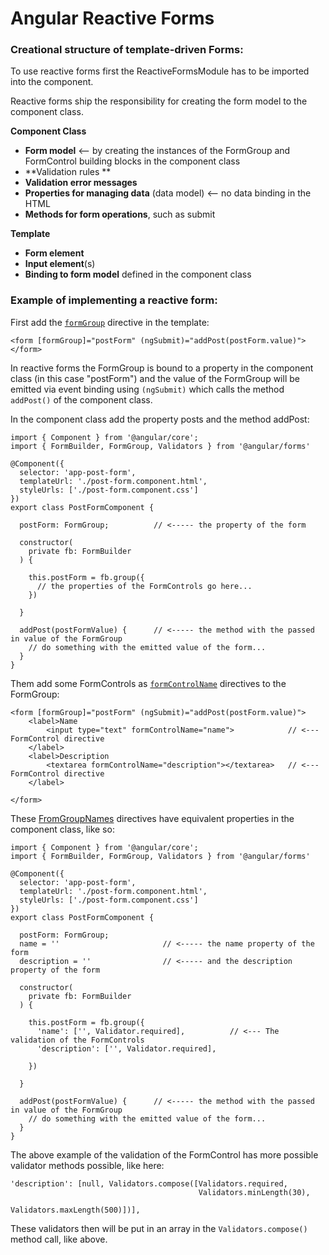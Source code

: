 # Angular Reactive Forms

### Creational structure of template-driven Forms:

To use reactive forms first the ReactiveFormsModule has to be imported into the component.

Reactive forms ship the responsibility for creating the form model to the component class.

**Component Class**

* **Form model** &lt;-- by creating the instances of the FormGroup and FormControl building blocks in the component class
* **Validation rules **
* **Validation error messages**
* **Properties for managing data** \(data model\) &lt;-- no data binding in the HTML
* **Methods for form operations**, such as submit

**Template**

* **Form element**
* **Input element**\(s\)
* **Binding to form model** defined in the component class

### Example of implementing a reactive form:

First add the [`formGroup`](https://angular.io/api/forms/FormGroupDirective) directive in the template:

```
<form [formGroup]="postForm" (ngSubmit)="addPost(postForm.value)">
</form>
```

In reactive forms the FormGroup is bound to a property in the component class \(in this case "postForm"\) and the value of the FormGroup will be emitted via event binding using `(ngSubmit)` which calls the method `addPost()` of the component class.

In the component class add the property posts and the method addPost:

```
import { Component } from '@angular/core';
import { FormBuilder, FormGroup, Validators } from '@angular/forms'

@Component({
  selector: 'app-post-form',
  templateUrl: './post-form.component.html',
  styleUrls: ['./post-form.component.css']
})
export class PostFormComponent {

  postForm: FormGroup;          // <----- the property of the form

  constructor(
    private fb: FormBuilder
  ) {

    this.postForm = fb.group({
      // the properties of the FormControls go here...
    })

  }

  addPost(postFormValue) {      // <----- the method with the passed in value of the FormGroup
    // do something with the emitted value of the form...
  }
}
```

Them add some FormControls as [`formControlName`](https://angular.io/api/forms/FormControlName) directives to the FormGroup:

```
<form [formGroup]="postForm" (ngSubmit)="addPost(postForm.value)">
    <label>Name
        <input type="text" formControlName="name">            // <--- FormControl directive
    </label>
    <label>Description
        <textarea formControlName="description"></textarea>   // <--- FormControl directive
    </label>

</form>
```

These [FromGroupNames](https://angular.io/api/forms/FormGroupName) directives have equivalent properties in the component class, like so:

```
import { Component } from '@angular/core';
import { FormBuilder, FormGroup, Validators } from '@angular/forms'

@Component({
  selector: 'app-post-form',
  templateUrl: './post-form.component.html',
  styleUrls: ['./post-form.component.css']
})
export class PostFormComponent {

  postForm: FormGroup;
  name = ''                       // <----- the name property of the form
  description = ''                // <----- and the description property of the form

  constructor(
    private fb: FormBuilder
  ) {

    this.postForm = fb.group({
      'name': ['', Validator.required],          // <--- The validation of the FormControls
      'description': ['', Validator.required],

    })

  }

  addPost(postFormValue) {      // <----- the method with the passed in value of the FormGroup
    // do something with the emitted value of the form...
  }
}
```

The above example of the validation of the FormControl has more possible validator methods possible, like here:

```
'description': [null, Validators.compose([Validators.required, 
                                          Validators.minLength(30), 
                                          Validators.maxLength(500)])],
```

These validators then will be put in an array in the `Validators.compose()` method call, like above.

